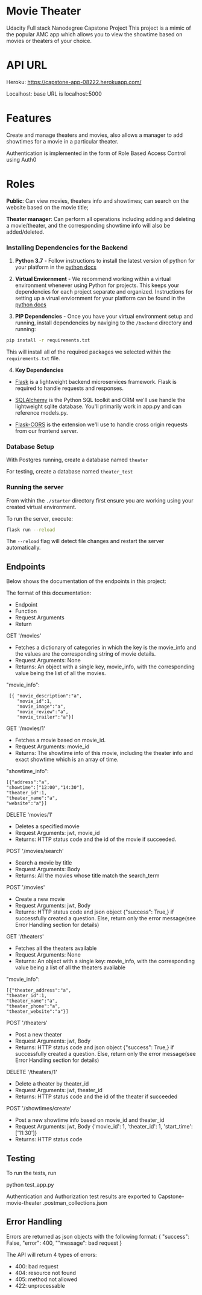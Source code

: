 # Movie Theater

Udacity Full stack Nanodegree Capstone Project
This project is a mimic of the popular AMC app which allows you to view the showtime based 
on movies or theaters of your choice.

# API URL

Heroku: https://capstone-app-08222.herokuapp.com/

Localhost: base URL is localhost:5000

# Features

Create and manage theaters and movies, also allows a manager to add showtimes for a movie in
a particular theater.

Authentication is implemented in the form of Role Based Access Control using Auth0

# Roles

**Public**: Can view movies, theaters info and showtimes; can search on the website based on
the movie title;

**Theater manager**: Can perform all operations including adding and deleting a movie/theater, 
and the corresponding showtime info will also be added/deleted.

### Installing Dependencies for the Backend

1. **Python 3.7** - Follow instructions to install the latest version of python for your platform in the [python docs](https://docs.python.org/3/using/unix.html#getting-and-installing-the-latest-version-of-python)


2. **Virtual Enviornment** - We recommend working within a virtual environment whenever using Python for projects. This keeps your dependencies for each project separate and organized. Instructions for setting up a virual enviornment for your platform can be found in the [python docs](https://packaging.python.org/guides/installing-using-pip-and-virtual-environments/)


3. **PIP Dependencies** - Once you have your virtual environment setup and running, install dependencies by naviging to the `/backend` directory and running:
```bash
pip install -r requirements.txt
```
This will install all of the required packages we selected within the `requirements.txt` file.


4. **Key Dependencies**
 - [Flask](http://flask.pocoo.org/)  is a lightweight backend microservices framework. Flask is required to handle requests and responses.

 - [SQLAlchemy](https://www.sqlalchemy.org/) is the Python SQL toolkit and ORM we'll use handle the lightweight sqlite database. You'll primarily work in app.py and can reference models.py. 

 - [Flask-CORS](https://flask-cors.readthedocs.io/en/latest/#) is the extension we'll use to handle cross origin requests from our frontend server. 

### Database Setup
With Postgres running, create a database named ```theater```

For testing, create a database named ```theater_test```

### Running the server

From within the `./starter` directory first ensure you are working using your created virtual environment.

To run the server, execute:

```bash
flask run --reload
```

The `--reload` flag will detect file changes and restart the server automatically.


## Endpoints
Below shows the documentation of the endpoints in this project:

The format of this documentation:
- Endpoint
- Function
- Request Arguments
- Return


GET '/movies'
- Fetches a dictionary of categories in which the key is the movie_info and the values are the corresponding string of movie details.
- Request Arguments: None
- Returns: An object with a single key, movie_info, with the corresponding value being the list of all the movies. 

"movie_info": 

     [{ "movie_description":"a",
        "movie_id":1,
        "movie_image":"a",
        "movie_review":"a",
        "movie_trailer":"a"}]

GET '/movies/1'
- Fetches a movie based on movie_id. 
- Request Arguments: movie_id
- Returns: The showtime info of this movie, including the theater info and exact showtime which
is an array of time.

"showtime_info":

    [{"address":"a",     
    "showtime":["12:00","14:30"], 
    "theater_id":1,  
    "theater_name":"a",  
    "website":"a"}]

DELETE 'movies/1'

- Deletes a specified movie
- Request Arguments: jwt, movie_id
- Returns: HTTP status code and the id of the movie if succeeded. 

POST '/movies/search'

- Search a movie by title
- Request Arguments: Body
- Returns: All the movies whose title match the search_term


POST '/movies'

- Create a new movie 
- Request Arguments: jwt, Body
- Returns: HTTP status code and json object {"success": True,} if successfully created a question. Else, return only the error message(see Error Handling section for details)

GET '/theaters'

- Fetches all the theaters available
- Request Arguments: None
- Returns: An object with a single key: movie_info, with the corresponding value being a list 
of all the theaters available

"movie_info":

    [{"theater_address":"a", 
    "theater_id":1,
    "theater_name":"a",
    "theater_phone":"a",
    "theater_website":"a"}]

POST '/theaters'

- Post a new theater
- Request Arguments: jwt, Body
- Returns: HTTP status code and json object {"success": True,} if successfully created a question. Else, return only the error message(see Error Handling section for details)

DELETE '/theaters/1'

- Delete a theater by theater_id 
- Request Arguments: jwt, theater_id 
- Returns: HTTP status code and the id of the theater if succeeded

POST '/showtimes/create'

- Post a new showtime info based on movie_id and theater_id
- Request Arguments: jwt, Body {'movie_id': 1, 'theater_id': 1, 'start_time': ['11:30']}
- Returns: HTTP status code

## Testing
To run the tests, run

python test_app.py

Authentication and Authorization test results are exported to Capstone-movie-theater
.postman_collections.json

## Error Handling
Errors are returned as json objects with the following format:
{
    "success": False,
    "error": 400,
    ""message": bad request
}

The API will return 4 types of errors:
- 400: bad request
- 404: resource not found
- 405: method not allowed
- 422: unprocessable